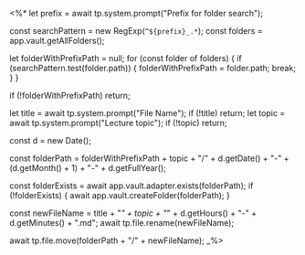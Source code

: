 <%*
let prefix = await tp.system.prompt("Prefix for folder search"); 

const searchPattern = new RegExp(`^${prefix}_.*`);
const folders = app.vault.getAllFolders();

let folderWithPrefixPath = null; 
for (const folder of folders) { 
	if (searchPattern.test(folder.path)) { 
		folderWithPrefixPath = folder.path; 
		break; 
	} 
}

if (!folderWithPrefixPath) return;

let title = await tp.system.prompt("File Name");
if (!title) return;
let topic = await tp.system.prompt("Lecture topic");
if (!topic) return;

const d = new Date();

const folderPath = folderWithPrefixPath + topic + "/" + d.getDate() + "-" + (d.getMonth() + 1) + "-" + d.getFullYear(); 

const folderExists = await app.vault.adapter.exists(folderPath);
if (!folderExists) {
    await app.vault.createFolder(folderPath);
}

const newFileName = title + "_" + topic + "_" + d.getHours() + "-" + d.getMinutes() + ".md";
await tp.file.rename(newFileName);

await tp.file.move(folderPath + "/" + newFileName);
_%>
